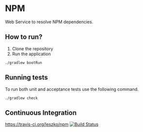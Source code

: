 # NPM

Web Service to resolve NPM dependencies.

## How to run?

1. Clone the repository
2. Run the application

```
./gradlew bootRun
```

## Running tests

To run both unit and acceptance tests use the following command.

```
./gradlew check
```

## Continuous Integration

<https://travis-ci.org/leszko/npm> [![Build Status](https://travis-ci.org/leszko/npm.svg?branch=master)](https://travis-ci.org/leszko/npm)